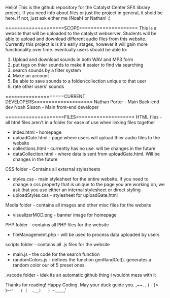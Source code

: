 Hello! This is the github repository for the Catalyst Center SFX library project.
If you need info about files or just the project in general, it shold be here.
If not, just ask either me (Noah) or Nathan! :)

====================SCOPE====================
This is a website that will be uploaded to the catalyst webserver.
Students will be able to upload and download different audio files from this website.
Currently this project is is it's early stages, however it will gain more functionality over time. eventually users should be able to:

1) Upload and download sounds in both WAV and MP3 form
2) put tags on thier sounds to make it easier to find via searching
3) search sounds by a filter system
4) Make an account
5) Be able to save sounds to a folder/collection unique to that user
6) rate other users' sounds

====================CURRENT DEVELOPERS====================
Nathan Porter - Main Back-end dev 
Noah Sisson - Main front-end developer

====================FILES====================
HTML files - all html files aren't in a folder for ease of use when linking files together
* index.html - homepage
* uploadGate.html - page where users will upload thier audio files to the website
* collections.html - currentty has no use. will be changes in the future
* dataCollection.html - where data is sent from uploadGate.html. Will be changes in the future

CSS folder - Contains all external stylesheets
* styles.css - main stylesheet for the entire website. If you need to change a css property that is unique to the page you are working on, we ask that you use either an internal stylesheet or direct styling
* uploadStyles.css - stylesheet for uploadGate.html

Media folder - contains all images and other misc files for the website
* visualizerMOD.png - banner image for homepage

PHP folder - contains all PHP files for the website
* fileManagement.php - will be used to process data uploaded by users

scripts folder - contains all .js files for the website
* main.js - the code for the search function
* randomColors.js - defines the function genRandCol(). generates a random color our of 5 preset ones.

.vscode folder - idek its an automatic github thing i wouldnt mess with it

Thanks for reading! Happy Coding. May your duck guide you.
      ,~~.
 ,   (  - )>
 )`~~'   (
(  .__)   )
 `-.____,'


 

